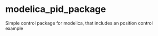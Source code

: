# modelica_pid_package
Simple control package for modelica, that includes an position control example
